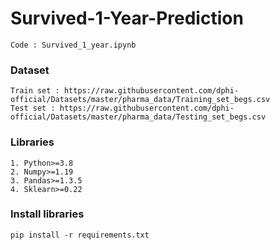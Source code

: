 # Survived-1-Year-Prediction

```
Code : Survived_1_year.ipynb
```
### Dataset 
```
Train set : https://raw.githubusercontent.com/dphi-official/Datasets/master/pharma_data/Training_set_begs.csv
Test set : https://raw.githubusercontent.com/dphi-official/Datasets/master/pharma_data/Testing_set_begs.csv
```

### Libraries
```
1. Python>=3.8
2. Numpy>=1.19
3. Pandas>=1.3.5
4. Sklearn>=0.22

```

###  Install libraries
```
pip install -r requirements.txt
```

